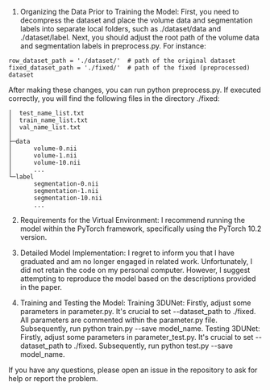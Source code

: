 1. Organizing the Data Prior to Training the Model:
First, you need to decompress the dataset and place the volume data and segmentation labels into separate local folders, such as ./dataset/data and ./dataset/label.
Next, you should adjust the root path of the volume data and segmentation labels in preprocess.py. For instance:
```arduino
row_dataset_path = './dataset/'  # path of the original dataset
fixed_dataset_path = './fixed/'  # path of the fixed (preprocessed) dataset
```
After making these changes, you can run python preprocess.py. If executed correctly, you will find the following files in the directory ./fixed:
```
│  test_name_list.txt
│  train_name_list.txt
│  val_name_list.txt
│
├─data
│      volume-0.nii
│      volume-1.nii
│      volume-10.nii
│      ...
└─label
       segmentation-0.nii
       segmentation-1.nii
       segmentation-10.nii
       ...
```

2. Requirements for the Virtual Environment:
I recommend running the model within the PyTorch framework, specifically using the PyTorch 10.2 version.

3. Detailed Model Implementation:
I regret to inform you that I have graduated and am no longer engaged in related work. Unfortunately, I did not retain the code on my personal computer. However, I suggest attempting to reproduce the model based on the descriptions provided in the paper.

4. Training and Testing the Model:
Training 3DUNet:
Firstly, adjust some parameters in parameter.py. It's crucial to set --dataset_path to ./fixed. All parameters are commented within the parameter.py file.
Subsequently, run python train.py --save model_name.
Testing 3DUNet:
Firstly, adjust some parameters in parameter_test.py. It's crucial to set --dataset_path to ./fixed.
Subsequently, run python test.py --save model_name.

If you have any questions, please open an issue in the repository to ask for help or report the problem.
